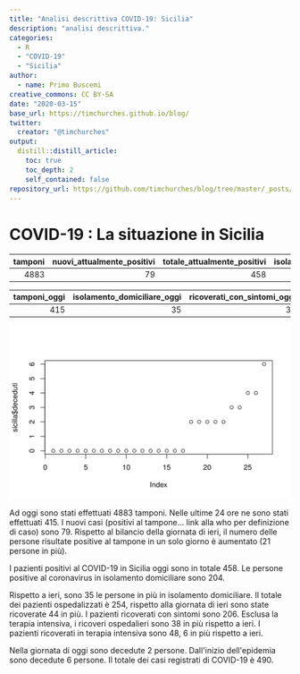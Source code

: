 ```yaml
---
title: "Analisi descrittiva COVID-19: Sicilia"
description: "analisi descrittiva."
categories:
  - R
  - "COVID-19"
  - "Sicilia"
author:
  - name: Primo Buscemi
creative_commons: CC BY-SA
date: "2020-03-15"
base_url: https://timchurches.github.io/blog/
twitter:
  creator: "@timchurches"
output:
  distill::distill_article:
    toc: true
    toc_depth: 2
    self_contained: false
repository_url: https://github.com/timchurches/blog/tree/master/_posts/2020-02-18-analysing-covid-19-2019-ncov-outbreak-data-with-r-part-1
---
```




<div class="layout-chunk" data-layout="l-body">


</div>


<div class="layout-chunk" data-layout="l-body">


</div>


# COVID-19 : La situazione in Sicilia

<div class="layout-chunk" data-layout="l-body">
<table>
 <thead>
  <tr>
   <th style="text-align:right;"> tamponi </th>
   <th style="text-align:right;"> nuovi_attualmente_positivi </th>
   <th style="text-align:right;"> totale_attualmente_positivi </th>
   <th style="text-align:right;"> isolamento_domiciliare </th>
   <th style="text-align:right;"> ricoverati_con_sintomi </th>
   <th style="text-align:right;"> terapia_intensiva </th>
  </tr>
 </thead>
<tbody>
  <tr>
   <td style="text-align:right;"> 4883 </td>
   <td style="text-align:right;"> 79 </td>
   <td style="text-align:right;"> 458 </td>
   <td style="text-align:right;"> 204 </td>
   <td style="text-align:right;"> 206 </td>
   <td style="text-align:right;"> 48 </td>
  </tr>
</tbody>
</table>

<table>
 <thead>
  <tr>
   <th style="text-align:right;"> tamponi_oggi </th>
   <th style="text-align:right;"> isolamento_domiciliare_oggi </th>
   <th style="text-align:right;"> ricoverati_con_sintomi_oggi </th>
   <th style="text-align:right;"> terapia_intensiva_oggi </th>
  </tr>
 </thead>
<tbody>
  <tr>
   <td style="text-align:right;"> 415 </td>
   <td style="text-align:right;"> 35 </td>
   <td style="text-align:right;"> 38 </td>
   <td style="text-align:right;"> 6 </td>
  </tr>
</tbody>
</table>

<img src="images/unnamed-chunk-3-1.png" width="624" />

</div>


Ad oggi sono stati effettuati 4883 tamponi. Nelle ultime 24 ore ne sono stati effettuati 415.
I nuovi casi (positivi al tampone... link alla who per definizione di caso) sono 79. Rispetto al bilancio della giornata di ieri, il numero delle persone risultate positive al tampone in un solo giorno è aumentato (21 persone in più).

I pazienti positivi al COVID-19 in Sicilia oggi sono in totale 458. Le persone positive al coronavirus in isolamento domiciliare sono 204. 

Rispetto a ieri, sono 35 le persone in più in isolamento domiciliare. Il totale dei pazienti ospedalizzati è 254, rispetto alla giornata di ieri sono state ricoverate 44 in più. I pazienti ricoverati con sintomi sono 206. Esclusa la terapia intensiva, i ricoveri ospedalieri sono 38 in più rispetto a ieri. I pazienti ricoverati in terapia intensiva sono 48, 6 in più rispetto a ieri.

Nella giornata di oggi sono decedute 2 persone. Dall'inizio dell'epidemia sono decedute 6 persone. Il totale dei casi registrati di COVID-19 è 490.










